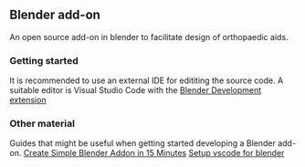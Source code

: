 ## Blender add-on 
An open source add-on in blender to facilitate design of orthopaedic aids.

### Getting started 
It is recommended to use an external IDE for edititing the source code. A suitable editor is 
Visual Studio Code with the [Blender Development extension](https://marketplace.visualstudio.com/items?itemName=JacquesLucke.blender-development)

### Other material
Guides that might be useful when getting started developing a Blender add-on.
[Create Simple Blender Addon in 15 Minutes](https://www.youtube.com/watch?v=Y67eCfiqJQU)
[Setup vscode for blender](https://www.youtube.com/watch?v=bmpKAluHiEc)
